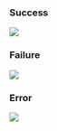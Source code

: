 ### Success

![](http://s3itch.paperplanes.de/build_email.html_20130718_164245.jpg)

### Failure

![](http://s3itch.paperplanes.de/build_email.html_20130718_164327.jpg)

### Error

![](http://s3itch.paperplanes.de/build_email.html_20130718_164152.jpg)
